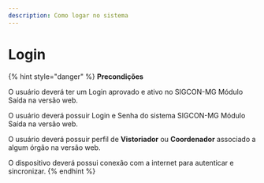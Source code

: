 ```yaml
---
description: Como logar no sistema
---
```


# Login

{% hint style="danger" %}
**Precondições**

O usuário deverá ter um Login aprovado e ativo no SIGCON-MG Módulo Saída na versão web.

O usuário deverá possuir Login e Senha do sistema SIGCON-MG Módulo Saída na versão web.

O usuário deverá possuir perfil de **Vistoriador** ou **Coordenador** associado a algum órgão na versão web.

O dispositivo deverá possui conexão com a internet para autenticar e sincronizar.
{% endhint %}
